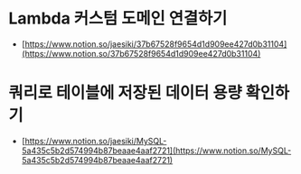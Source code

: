 <!-- @format -->

# Lambda 커스텀 도메인 연결하기

- [https://www.notion.so/jaesiki/37b67528f9654d1d909ee427d0b31104](https://www.notion.so/37b67528f9654d1d909ee427d0b31104)

# 쿼리로 테이블에 저장된 데이터 용량 확인하기

- [https://www.notion.so/jaesiki/MySQL-5a435c5b2d574994b87beaae4aaf2721](https://www.notion.so/MySQL-5a435c5b2d574994b87beaae4aaf2721)
